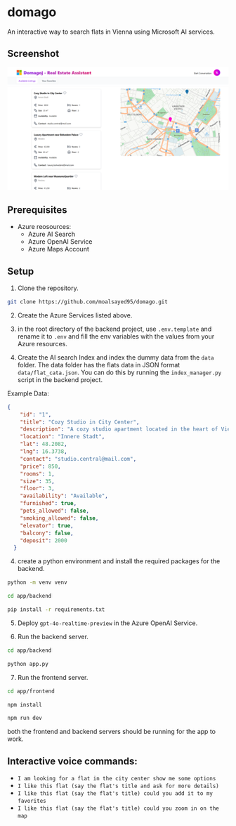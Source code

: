 # domago

An interactive way to search flats in Vienna using Microsoft AI services.

## Screenshot

![Screenshot of domago](ui/v1.png)

## Prerequisites
- Azure reosources:
    - Azure AI Search
    - Azure OpenAI Service
    - Azure Maps Account

## Setup
1. Clone the repository.

```bash	
git clone https://github.com/moalsayed95/domago.git
```

2. Create the Azure Services listed above.

3. in the root directory of the backend project, use `.env.template` and rename it to `.env` and fill the env variables with the values from your Azure resources.

3. Create the AI search Index and index the dummy data from the `data` folder. The data folder has the flats data in JSON format `data/flat_cata.json`. You can do this by running the `index_manager.py` script in the backend project.

Example Data:  
```json
{
    "id": "1",
    "title": "Cozy Studio in City Center",
    "description": "A cozy studio apartment located in the heart of Vienna, just steps from Stephansplatz. Ideal for professionals or students seeking a central location.",
    "location": "Innere Stadt",
    "lat": 48.2082,
    "lng": 16.3738,
    "contact": "studio.central@mail.com",
    "price": 850,
    "rooms": 1,
    "size": 35,
    "floor": 3,
    "availability": "Available",
    "furnished": true,
    "pets_allowed": false,
    "smoking_allowed": false,
    "elevator": true,
    "balcony": false,
    "deposit": 2000
  }
```	

4. create a python environment and install the required packages for the backend.

```bash
python -m venv venv
```

```bash
cd app/backend
```
```bash
pip install -r requirements.txt
```

5. Deploy `gpt-4o-realtime-preview` in the Azure OpenAI Service.

6. Run the backend server.

```bash
cd app/backend
```

```bash
python app.py
```

7. Run the frontend server.

```bash
cd app/frontend
```
```bash
npm install
```
```bash
npm run dev
```

both the frontend and backend servers should be running for the app to work.

## Interactive voice commands:
- `I am looking for a flat in the city center show me some options`
- `I like this flat (say the flat's title and ask for more details)`
- `I like this flat (say the flat's title) could you add it to my favorites`
- `I like this flat (say the flat's title) could you zoom in on the map`
